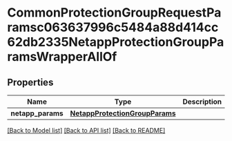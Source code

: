 # CommonProtectionGroupRequestParamsc063637996c5484a88d414cc62db2335NetappProtectionGroupParamsWrapperAllOf


## Properties
Name | Type | Description | Notes
------------ | ------------- | ------------- | -------------
**netapp_params** | [**NetappProtectionGroupParams**](NetappProtectionGroupParams.md) |  | [optional] 

[[Back to Model list]](../README.md#documentation-for-models) [[Back to API list]](../README.md#documentation-for-api-endpoints) [[Back to README]](../README.md)


